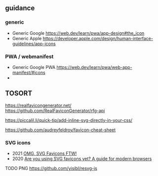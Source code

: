 

## guidance

### generic
* Generic Google https://web.dev/learn/pwa/app-design#the_icon
* Generic Apple https://developer.apple.com/design/human-interface-guidelines/app-icons

### PWA / webmanifest
* Generic Google PWA https://web.dev/learn/pwa/web-app-manifest/#icons
*





## TOSORT

https://realfavicongenerator.net/
https://github.com/RealFaviconGenerator/rfg-api

https://piccalil.li/quick-tip/add-inline-svg-directly-in-your-css/

https://github.com/audreyfeldroy/favicon-cheat-sheet


### SVG icons

* 2021 [OMG, SVG Favicons FTW!](https://austingil.com/svg-favicons/)
* 2020 [Are you using SVG favicons yet? A guide for modern browsers](https://medium.com/swlh/are-you-using-svg-favicons-yet-a-guide-for-modern-browsers-836a6aace3df)



TODO PNG https://github.com/yisibl/resvg-js

